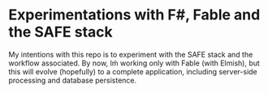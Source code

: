 # Experimentations with F#, Fable and the SAFE stack

My intentions with this repo is to experiment with the SAFE stack and the workflow associated. By now, Iḿ working only with Fable (with Elmish), but this will evolve (hopefully) to a complete application, including server-side processing and database persistence.